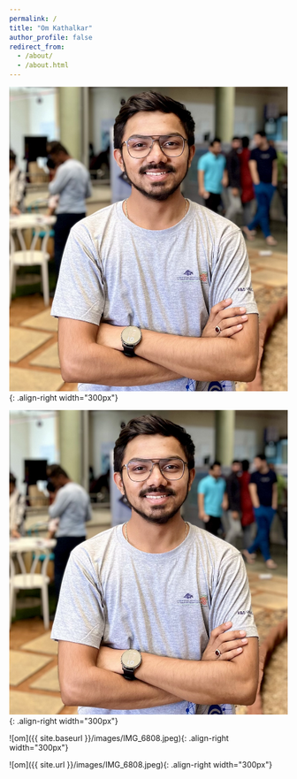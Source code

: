 ```yaml
---
permalink: /
title: "Om Kathalkar"
author_profile: false
redirect_from: 
  - /about/
  - /about.html
---
```


<!-- Option 1: Using absolute path -->
![om](/images/IMG_6808.jpeg){: .align-right width="300px"}

<!-- Option 2: Using relative path -->
![om](../images/IMG_6808.jpeg){: .align-right width="300px"}

<!-- Option 3: Using site.baseurl -->
![om]({{ site.baseurl }}/images/IMG_6808.jpeg){: .align-right width="300px"}

<!-- Option 4: Using site.url -->
![om]({{ site.url }}/images/IMG_6808.jpeg){: .align-right width="300px"}
